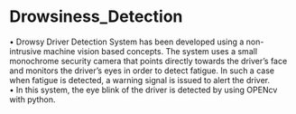 # Drowsiness_Detection
•	Drowsy Driver Detection System has been developed using a non-intrusive machine vision based concepts. The system uses a small monochrome security camera that points directly towards the driver’s face and monitors the driver’s eyes in order to detect fatigue. In such a case when fatigue is detected, a warning signal is issued to alert the driver.  
•	In this system, the eye blink of the driver is detected by using OPENcv with python.
